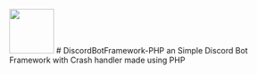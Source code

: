 <img src="https://cdn.discordapp.com/attachments/997562428529328188/1027912099848007680/Framework_Logo.png" width="80"> # DiscordBotFramework-PHP
an Simple Discord Bot Framework with Crash handler made using PHP
